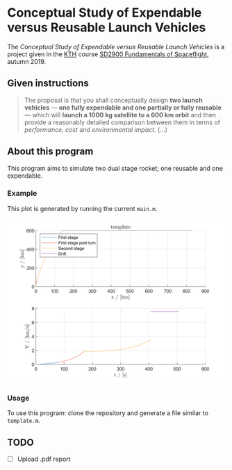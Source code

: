 # Conceptual Study of Expendable versus Reusable Launch Vehicles

The *Conceptual Study of Expendable versus Reusable Launch Vehicles* is a project given in the [KTH](https://www.kth.se) course [SD2900 Fundamentals of Spaceflight](https://www.kth.se/student/kurser/kurs/SD2900?l=en), autumn 2019.

## Given instructions

>The proposal is that you shall conceptually design **two launch vehicles** — **one fully expendable and one partially or fully reusable** — which will **launch a 1000 kg satellite to a 600 km orbit** and then provide a reasonably detailed comparison between them in terms of *performance*, *cost* and *environmental impact*. (...)

## About this program

This program aims to simulate two dual stage rocket; one reusable and one expendable.

### Example

This plot is generated by running the current `main.m`.

![template](template.png)



### Usage

To use this program: clone the repository and generate a file similar to `template.m`.

## TODO

- [ ] Upload .pdf report